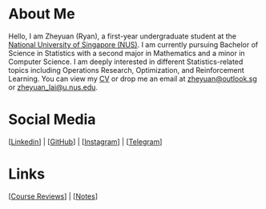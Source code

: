 # About Me

Hello, I am Zheyuan (Ryan), a first-year undergraduate student at the [National University of Singapore (NUS)](https://nus.edu.sg). I am currently pursuing Bachelor of Science in Statistics with a second major in Mathematics and a minor in Computer Science. I am deeply interested in different Statistics-related topics including Operations Research, Optimization, and Reinforcement Learning. You can view my [CV][resume] or drop me an email at zheyuan@outlook.sg or zheyuan_lai@u.nus.edu.

# Social Media

[[Linkedin][linkedin]] | [[GitHub](https://github.com/ryanlaimr)] | [[Instagram](https://www.instagram.com/ryanlaimr/)] | [[Telegram](https://t.me/ryanlaimr)]

[resume]: https://ryanlaimr.github.io/files/resume.pdf
[linkedin]: https://linkedin.com/in/zheyuanlai

# Links

[[Course Reviews][reviews]] | [[Notes](https://ryanlaimr.github.io/pages/notes)]

[reviews]: https://ryanlaimr.github.io/pages/reviews
